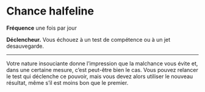 # Chance halfeline

<p><strong>Fréquence</strong> une fois par jour</p>
<p><strong>Déclencheur.</strong> Vous échouez à un test de compétence ou à un jet desauvegarde.</p>
<hr>
<p>Votre nature insouciante donne l’impression que la malchance vous évite et, dans une certaine mesure, c’est peut-être bien le cas. Vous pouvez relancer le test qui déclenche ce pouvoir, mais vous devez alors utiliser le nouveau résultat, même s’il est moins bon que le premier.</p>